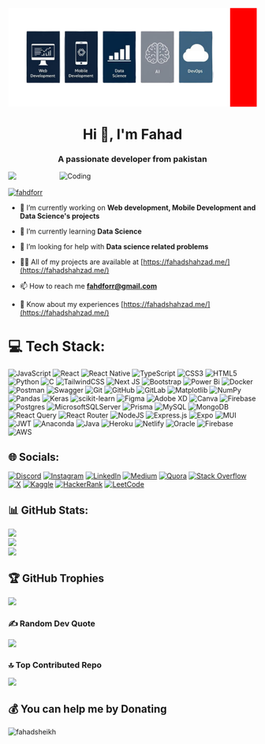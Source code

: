 <!-- [![MasterHead](./banner.jpg)](https://fahadshahzad.me/) -->
<div style="background-color:red">

<img align="center" src="./banner.png" alt="banner" style="height:200px; object-fit:cover" />
</div>

<h1 align="center">Hi 👋, I'm Fahad</h1>
<h3 align="center">A passionate developer from pakistan</h3>
<img align="right" alt="Coding" width="400" src="https://cdn.dribbble.com/users/1162077/screenshots/3848914/programmer.gif"  />


[![](https://visitcount.itsvg.in/api?id=feditech&icon=0&color=11)](https://visitcount.itsvg.in)

<p align="left"> <a href="https://twitter.com/fahdforr" target="blank"><img src="https://img.shields.io/twitter/follow/fahdforr?logo=twitter&style=for-the-badge" alt="fahdforr" /></a> </p>

- 🔭 I’m currently working on **Web development, Mobile Development and Data Science's projects**

- 🌱 I’m currently learning **Data Science**

- 🤝 I’m looking for help with **Data science related problems**

- 👨‍💻 All of my projects are available at [https://fahadshahzad.me/](https://fahadshahzad.me/)

- 📫 How to reach me **fahdforr@gmail.com**

- 📄 Know about my experiences [https://fahadshahzad.me/](https://fahadshahzad.me/)

























# 💻 Tech Stack:
![JavaScript](https://img.shields.io/badge/javascript-%23323330.svg?style=plastic&logo=javascript&logoColor=%23F7DF1E) ![React](https://img.shields.io/badge/react-%2320232a.svg?style=plastic&logo=react&logoColor=%2361DAFB) ![React Native](https://img.shields.io/badge/react_native-%2320232a.svg?style=plastic&logo=react&logoColor=%2361DAFB) ![TypeScript](https://img.shields.io/badge/typescript-%23007ACC.svg?style=plastic&logo=typescript&logoColor=white) ![CSS3](https://img.shields.io/badge/css3-%231572B6.svg?style=plastic&logo=css3&logoColor=white) ![HTML5](https://img.shields.io/badge/html5-%23E34F26.svg?style=plastic&logo=html5&logoColor=white) ![Python](https://img.shields.io/badge/python-3670A0?style=plastic&logo=python&logoColor=ffdd54) ![C](https://img.shields.io/badge/c-%2300599C.svg?style=plastic&logo=c&logoColor=white) ![TailwindCSS](https://img.shields.io/badge/tailwindcss-%2338B2AC.svg?style=plastic&logo=tailwind-css&logoColor=white) ![Next JS](https://img.shields.io/badge/Next-black?style=plastic&logo=next.js&logoColor=white) ![Bootstrap](https://img.shields.io/badge/bootstrap-%238511FA.svg?style=plastic&logo=bootstrap&logoColor=white) ![Power Bi](https://img.shields.io/badge/power_bi-F2C811?style=plastic&logo=powerbi&logoColor=black) ![Docker](https://img.shields.io/badge/docker-%230db7ed.svg?style=plastic&logo=docker&logoColor=white) ![Postman](https://img.shields.io/badge/Postman-FF6C37?style=plastic&logo=postman&logoColor=white) ![Swagger](https://img.shields.io/badge/-Swagger-%23Clojure?style=plastic&logo=swagger&logoColor=white) ![Git](https://img.shields.io/badge/git-%23F05033.svg?style=plastic&logo=git&logoColor=white) ![GitHub](https://img.shields.io/badge/github-%23121011.svg?style=plastic&logo=github&logoColor=white) ![GitLab](https://img.shields.io/badge/gitlab-%23181717.svg?style=plastic&logo=gitlab&logoColor=white) ![Matplotlib](https://img.shields.io/badge/Matplotlib-%23ffffff.svg?style=plastic&logo=Matplotlib&logoColor=black) ![NumPy](https://img.shields.io/badge/numpy-%23013243.svg?style=plastic&logo=numpy&logoColor=white) ![Pandas](https://img.shields.io/badge/pandas-%23150458.svg?style=plastic&logo=pandas&logoColor=white) ![Keras](https://img.shields.io/badge/Keras-%23D00000.svg?style=plastic&logo=Keras&logoColor=white) ![scikit-learn](https://img.shields.io/badge/scikit--learn-%23F7931E.svg?style=plastic&logo=scikit-learn&logoColor=white) ![Figma](https://img.shields.io/badge/figma-%23F24E1E.svg?style=plastic&logo=figma&logoColor=white) ![Adobe XD](https://img.shields.io/badge/Adobe%20XD-470137?style=plastic&logo=Adobe%20XD&logoColor=#FF61F6) ![Canva](https://img.shields.io/badge/Canva-%2300C4CC.svg?style=plastic&logo=Canva&logoColor=white) ![Firebase](https://img.shields.io/badge/firebase-a08021?style=plastic&logo=firebase&logoColor=ffcd34) ![Postgres](https://img.shields.io/badge/postgres-%23316192.svg?style=plastic&logo=postgresql&logoColor=white) ![MicrosoftSQLServer](https://img.shields.io/badge/Microsoft%20SQL%20Server-CC2927?style=plastic&logo=microsoft%20sql%20server&logoColor=white) ![Prisma](https://img.shields.io/badge/Prisma-3982CE?style=plastic&logo=Prisma&logoColor=white) ![MySQL](https://img.shields.io/badge/mysql-4479A1.svg?style=plastic&logo=mysql&logoColor=white) ![MongoDB](https://img.shields.io/badge/MongoDB-%234ea94b.svg?style=plastic&logo=mongodb&logoColor=white) ![React Query](https://img.shields.io/badge/-React%20Query-FF4154?style=plastic&logo=react%20query&logoColor=white) ![React Router](https://img.shields.io/badge/React_Router-CA4245?style=plastic&logo=react-router&logoColor=white) ![NodeJS](https://img.shields.io/badge/node.js-6DA55F?style=plastic&logo=node.js&logoColor=white) ![Express.js](https://img.shields.io/badge/express.js-%23404d59.svg?style=plastic&logo=express&logoColor=%2361DAFB) ![Expo](https://img.shields.io/badge/expo-1C1E24?style=plastic&logo=expo&logoColor=#D04A37) ![MUI](https://img.shields.io/badge/MUI-%230081CB.svg?style=plastic&logo=mui&logoColor=white) ![JWT](https://img.shields.io/badge/JWT-black?style=plastic&logo=JSON%20web%20tokens) ![Anaconda](https://img.shields.io/badge/Anaconda-%2344A833.svg?style=plastic&logo=anaconda&logoColor=white) ![Java](https://img.shields.io/badge/java-%23ED8B00.svg?style=plastic&logo=openjdk&logoColor=white) ![Heroku](https://img.shields.io/badge/heroku-%23430098.svg?style=plastic&logo=heroku&logoColor=white) ![Netlify](https://img.shields.io/badge/netlify-%23000000.svg?style=plastic&logo=netlify&logoColor=#00C7B7) ![Oracle](https://img.shields.io/badge/Oracle-F80000?style=plastic&logo=oracle&logoColor=white) ![Firebase](https://img.shields.io/badge/firebase-%23039BE5.svg?style=plastic&logo=firebase) ![AWS](https://img.shields.io/badge/AWS-%23FF9900.svg?style=plastic&logo=amazon-aws&logoColor=white)


## 🌐 Socials:
[![Discord](https://img.shields.io/badge/Discord-%237289DA.svg?logo=discord&logoColor=white)](https://discord.gg/NauYJTejAf) [![Instagram](https://img.shields.io/badge/Instagram-%23E4405F.svg?logo=Instagram&logoColor=white)](https://instagram.com/fedi.boi) [![LinkedIn](https://img.shields.io/badge/LinkedIn-%230077B5.svg?logo=linkedin&logoColor=white)](https://linkedin.com/in/fahadsheikh22) [![Medium](https://img.shields.io/badge/Medium-12100E?logo=medium&logoColor=white)](https://medium.com/@fahdforr) [![Quora](https://img.shields.io/badge/Quora-%23B92B27.svg?logo=Quora&logoColor=white)](https://quora.com/profile/M-Fahad-113) [![Stack Overflow](https://img.shields.io/badge/-Stackoverflow-FE7A16?logo=stack-overflow&logoColor=white)](https://stackoverflow.com/users/fahad-sheikh) [![X](https://img.shields.io/badge/X-black.svg?logo=X&logoColor=white)](https://x.com/fahdforr) [![Kaggle](https://img.shields.io/badge/Kaggle-%2320BEFF.svg?logo=Kaggle&logoColor=white)](https://kaggle.com/mfahadsheikh) [![HackerRank](https://img.shields.io/badge/HackerRank-%232EC866.svg?logo=HackerRank&logoColor=white)](https://www.hackerrank.com/fahdforr) [![LeetCode](https://img.shields.io/badge/LeetCode-%23FFA116.svg?logo=LeetCode&logoColor=white)](https://www.leetcode.com/fahdforr)



<!-- <a href="https://kaggle.com/mfahadsheikh" target="blank"><img align="center" src="https://raw.githubusercontent.com/rahuldkjain/github-profile-readme-generator/master/src/images/icons/Social/kaggle.svg" alt="mfahadsheikh" height="30" width="40" /></a>

  <a href="https://www.hackerrank.com/fahdforr" target="blank"><img align="center" src="https://raw.githubusercontent.com/rahuldkjain/github-profile-readme-generator/master/src/images/icons/Social/hackerrank.svg" alt="fahdforr" height="30" width="40" /></a>
<a href="https://www.leetcode.com/fahdforr" target="blank"><img align="center" src="https://raw.githubusercontent.com/rahuldkjain/github-profile-readme-generator/master/src/images/icons/Social/leet-code.svg" alt="fahdforr" height="30" width="40" /></a>
<a href="https://discord.gg/NauYJTejAf" target="blank"><img align="center" src="https://raw.githubusercontent.com/rahuldkjain/github-profile-readme-generator/master/src/images/icons/Social/discord.svg" alt="NauYJTejAf" height="30" width="40" /></a> -->





## 📊 GitHub Stats:
![](https://github-readme-stats.vercel.app/api?username=feditech&theme=dark&hide_border=true&include_all_commits=true&count_private=true)<br/>
![](https://github-readme-streak-stats.herokuapp.com/?user=feditech&theme=dark&hide_border=true)<br/>
![](https://github-readme-stats.vercel.app/api/top-langs/?username=feditech&theme=dark&hide_border=true&include_all_commits=true&count_private=true&layout=compact)

## 🏆 GitHub Trophies
![](https://github-profile-trophy.vercel.app/?username=feditech&theme=onedark&no-frame=true&no-bg=true&margin-w=4)


### ✍️ Random Dev Quote
![](https://quotes-github-readme.vercel.app/api?type=horizontal&theme=radical)

### 🔝 Top Contributed Repo
![](https://github-contributor-stats.vercel.app/api?username=feditech&limit=5&theme=dark&combine_all_yearly_contributions=true)


  ## 💰 You can help me by Donating
<p><a href="https://www.buymeacoffee.com/fahadsheikh"> <img align="left" src="https://cdn.buymeacoffee.com/buttons/v2/default-yellow.png" height="50" width="210" alt="fahadsheikh" /></a></p><br><br>

  
